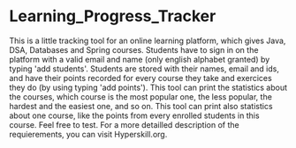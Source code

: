 # Learning_Progress_Tracker
This is a little tracking tool for an online learning platform, which gives Java, DSA, Databases and Spring courses.
Students have to sign in on the platform with a valid email and name (only english alphabet granted) by typing 'add students'.
Students are stored with their names, email and ids, and have their points recorded for every course they take and exercices they do (by using typing 'add points').
This tool can print the statistics about the courses, which course is the most popular one, the less popular, the hardest and the easiest one, and so on.
This tool can print also statistics about one course, like the points from every enrolled students in this course.
Feel free to test.
For a more detailled description of the requierements, you can visit Hyperskill.org.
